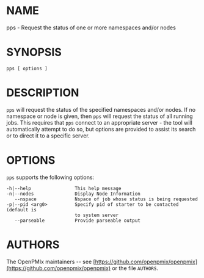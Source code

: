 # NAME

pps - Request the status of one or more namespaces and/or nodes

# SYNOPSIS

```
pps [ options ]
```

# DESCRIPTION

`pps` will request the status of the specified namespaces and/or nodes. If no namespace or node is given, then `pps` will request the status of all running jobs. This requires that `pps` connect to an appropriate server - the tool will automatically attempt to do so, but options are provided to assist its search or to direct it to a specific server.


# OPTIONS

 `pps` supports the following options:

```
-h|--help                This help message
-n|--nodes               Display Node Information
   --nspace              Nspace of job whose status is being requested
-p|--pid <arg0>          Specify pid of starter to be contacted (default is
                         to system server
   --parseable           Provide parseable output
```

# AUTHORS

The OpenPMIx maintainers -- see
[https://github.com/openpmix/openpmix](https://github.com/openpmix/openpmix)
or the file `AUTHORS`.
